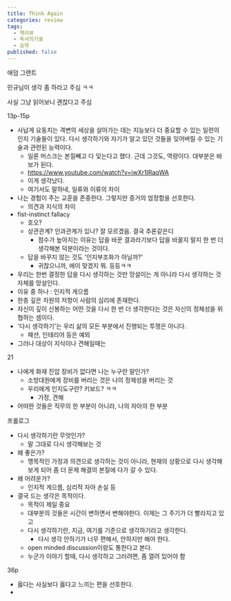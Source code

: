 ```yaml
---
title: Think Again
categories: review
tags:
  - 책리뷰
  - 독서의기술
  - 요약
published: false
---
```

애덤 그랜트

민규님이 생각 좀 하라고 주심
ㅋㅋ

사실 그냥 읽어보니 괜찮다고 주심


13p-15p
- 사납게 요동치는 격변의 세상을 살아가는 데는 지능보다 더 중요할 수 있는 일련의 인지 기술들이 있다. 다시 생각하기와 자기가 알고 있던 것들을 잊어버릴 수 있는 기술과 관련된 능력이다.
	- 일론 머스크는 본질빼고 다 잊는다고 했다. 근데 그것도, 역량이다. 대부분은 바보가 된다.
	- https://www.youtube.com/watch?v=iwXr1IRaqWA
	- 이게 생각났다.
	- 여기서도 말하네, 일류와 이류의 차이
- 나는 경험이 주는 교훈을 존중한다. 그렇지만 증거의 엄정함을 선호한다.
	- 의견과 지식의 차이
- fist-instinct fallacy
	- 호오?
	- 상관관계? 인과관계가 있나? 잘 모르겠음. 결국 추론같은디
		- 점수가 높아지는 이유는 답을 바꾼 결과라기보다 답을 바꿀지 말지 한 번 더 생각해본 덕분이라는 것이다.
	- 답을 바꾸지 않는 것도 '인지부조화가 아닐까?'
		- 귀찮으니까, 에이 맞겠지 뭐. 등등ㅋㅋ
- 우리는 한번 결정한 답을 다시 생각하는 것만 망설이는 게 아니라 다시 생각하는 것 자체를 망설인다.
- 이유 중 하나 : 인지적 게으름
- 한층 깊은 차원의 저항이 사람의 심리에 존재한다.
- 자신이 깊이 신봉하는 어떤 것을 다시 한 번 더 생각한다는 것은 자신의 정체성을 위협하는 셈이다.
- '다시 생각하기'는 우리 삶의 모든 부분에서 진행되는 투쟁은 아니다.
	- 패션, 인테리어 등은 예외
- 그러나 대상이 지식이나 견해일때는

21
- 나에게 화재 진압 장비가 없다면 나는 누구란 말인가?
	- 소방대원에게 장비를 버리는 것은 나의 정체성을 버리는 것
	- 우리에게 인지도구란? 키보드? ㅋㅋ
		- 가정, 견해
- 어떠한 것들은 직무의 한 부분이 아니라, 나의 자아의 한 부분

프롤로그
- 다시 생각하기란 무엇인가?
	- 말 그대로 다시 생각해보는 것
- 왜 좋은가?
	- 맹목적인 가정과 의견으로 생각하는 것이 아니라, 현재의 상황으로 다시 생각해보게 되어 좀 더 문제 해결의 본질에 다가 갈 수 있다.
- 왜 어려운가?
	- 인지적 게으름, 심리적 자아 손실 등
- 결국 드는 생각은 목적이다.
	- 목적이 제일 중요
	- 대부분의 것들은 시간이 변하면서 변해야한다. 이제는 그 주기가 더 빨라지고 있고
	- 다시 생각하기란, 지금, 여기를 기준으로 생각하기라고 생각한다.
		- 다시 생각 안하기가 너무 편해서, 안하지만 해야 한다.
	- open minded discussion이랑도 통한다고 본다.
	- 누군가 이야기 할때, 다시 생각하고 그러려면, 좀 열려 있어야 함

36p
- 옳다는 사실보다 옳다고 느끼는 편을 선호한다.
-  